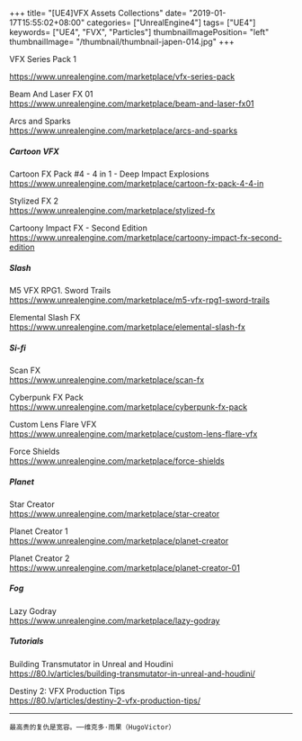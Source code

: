 +++
title= "[UE4]VFX Assets Collections"
date= "2019-01-17T15:55:02+08:00"
categories= ["UnrealEngine4"]
tags= ["UE4"]
keywords= ["UE4", "FVX", "Particles"]
thumbnailImagePosition= "left"
thumbnailImage= "/thumbnail/thumbnail-japen-014.jpg"
+++

VFX Series Pack 1  
<!--more-->
https://www.unrealengine.com/marketplace/vfx-series-pack

Beam And Laser FX 01  
https://www.unrealengine.com/marketplace/beam-and-laser-fx01

Arcs and Sparks  
https://www.unrealengine.com/marketplace/arcs-and-sparks

##### Cartoon VFX

Cartoon FX Pack #4 - 4 in 1 - Deep Impact Explosions  
https://www.unrealengine.com/marketplace/cartoon-fx-pack-4-4-in

Stylized FX 2  
https://www.unrealengine.com/marketplace/stylized-fx

Cartoony Impact FX - Second Edition  
https://www.unrealengine.com/marketplace/cartoony-impact-fx-second-edition

##### Slash

M5 VFX RPG1. Sword Trails  
https://www.unrealengine.com/marketplace/m5-vfx-rpg1-sword-trails

Elemental Slash FX  
https://www.unrealengine.com/marketplace/elemental-slash-fx

##### Si-fi

Scan FX  
https://www.unrealengine.com/marketplace/scan-fx

Cyberpunk FX Pack  
https://www.unrealengine.com/marketplace/cyberpunk-fx-pack

Custom Lens Flare VFX  
https://www.unrealengine.com/marketplace/custom-lens-flare-vfx

Force Shields  
https://www.unrealengine.com/marketplace/force-shields

##### Planet

Star Creator  
https://www.unrealengine.com/marketplace/star-creator

Planet Creator 1  
https://www.unrealengine.com/marketplace/planet-creator

Planet Creator 2  
https://www.unrealengine.com/marketplace/planet-creator-01

##### Fog

Lazy Godray  
https://www.unrealengine.com/marketplace/lazy-godray

##### Tutorials

Building Transmutator in Unreal and Houdini  
https://80.lv/articles/building-transmutator-in-unreal-and-houdini/

Destiny 2: VFX Production Tips  
https://80.lv/articles/destiny-2-vfx-production-tips/

***
`最高贵的复仇是宽容。──维克多·雨果（HugoVictor）`

